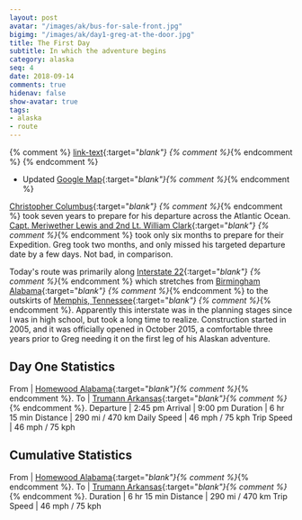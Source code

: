 ```yaml
---
layout: post
avatar: "/images/ak/bus-for-sale-front.jpg"
bigimg: "/images/ak/day1-greg-at-the-door.jpg"
title: The First Day
subtitle: In which the adventure begins
category: alaska
seq: 4
date: 2018-09-14
comments: true
hidenav: false
show-avatar: true
tags:
- alaska
- route
---
```


{% comment %}
[link-text](link-url){:target="_blank"}
{% comment %}_{% endcomment %}
{% endcomment %}

* Updated [Google Map](https://drive.google.com/open?id=1QToP1iDFNB0dEk8pjlkAVyIr8ThzeEdh&usp=sharing){:target="_blank"}{% comment %}_{% endcomment %}


[Christopher Columbus](https://en.wikipedia.org/wiki/Christopher_Columbus){:target="_blank"} {% comment %}_{% endcomment %}
took seven years to prepare for his departure across the Atlantic Ocean.
[Capt. Meriwether Lewis and 2nd Lt. William Clark](https://en.wikipedia.org/wiki/Lewis_and_Clark_Expedition){:target="_blank"} {% comment %}_{% endcomment %}
took only six months to prepare for their Expedition.
Greg took two months, and only missed his targeted departure date by a few days.
Not bad, in comparison.

Today's route was primarily along [Interstate 22](https://en.wikipedia.org/wiki/Interstate_22){:target="_blank"} {% comment %}_{% endcomment %}
which stretches from [Birmingham Alabama](https://en.wikipedia.org/wiki/Birmingham,_Alabama){:target="_blank"} {% comment %}_{% endcomment %}
to the outskirts of
[Memphis, Tennessee](https://en.wikipedia.org/wiki/Memphis,_Tennessee){:target="_blank"} {% comment %}_{% endcomment %}.
Apparently this interstate was in the planning stages since I was in high school, but
took a long time to realize.  Construction started in 2005, and it was officially opened
in October 2015, a comfortable three years prior to Greg needing it on the first leg of 
his Alaskan adventure.


## Day One Statistics

From | [Homewood Alabama](https://en.wikipedia.org/wiki/Homewood,_Alabama){:target="_blank"}{% comment %}_{% endcomment %}.
To | [Trumann Arkansas](https://en.wikipedia.org/wiki/Trumann,_Arkansas){:target="_blank"}{% comment %}_{% endcomment %}.
Departure | 2:45 pm 
Arrival | 9:00 pm 
Duration | 6 hr 15 min 
Distance | 290 mi / 470 km
Daily Speed | 46 mph / 75 kph
Trip Speed | 46 mph / 75 kph

## Cumulative Statistics

From | [Homewood Alabama](https://en.wikipedia.org/wiki/Homewood,_Alabama){:target="_blank"}{% comment %}_{% endcomment %}.
To | [Trumann Arkansas](https://en.wikipedia.org/wiki/Trumann,_Arkansas){:target="_blank"}{% comment %}_{% endcomment %}.
Duration | 6 hr 15 min 
Distance | 290 mi / 470 km
Trip Speed | 46 mph / 75 kph

